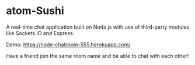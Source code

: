 # atom-Sushi

A real-time chat application built on Node.js with use of third-party modules like Sockets.IO and Express.

Demo: https://node-chatroom-555.herokuapp.com/

Have a friend join the same room name and be able to chat with each other!
